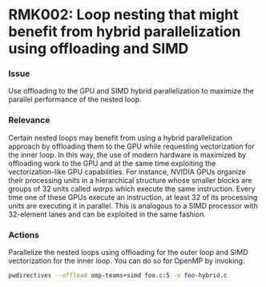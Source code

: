 # RMK002: Loop nesting that might benefit from hybrid parallelization using offloading and SIMD

### Issue

Use offloading to the GPU and SIMD hybrid parallelization to maximize the
parallel performance of the nested loop.

### Relevance

Certain nested loops may benefit from using a hybrid parallelization approach by
offloading them to the GPU while requesting vectorization for the inner loop. In
this way, the use of modern hardware is maximized by offloading work to the GPU
and at the same time exploiting the vectorization-like GPU capabilities. For
instance, NVIDIA GPUs organize their processing units in a hierarchical
structure whose smaller blocks are groups of 32 units called *warps* which
execute the same instruction. Every time one of these GPUs execute an
instruction, at least 32 of its processing units are executing it in parallel.
This is analogous to a SIMD processor with 32-element lanes and can be exploited
in the same fashion.

### Actions

Parallelize the nested loops using offloading for the outer loop and SIMD
vectorization for the inner loop. You can do so for OpenMP by invoking:

```bash
pwdirectives --offload omp-teams+simd foo.c:5 -o foo-hybrid.c
```

